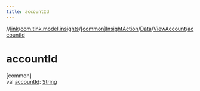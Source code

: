 ```yaml
---
title: accountId
---
```

//[link](../../../../../index.html)/[com.tink.model.insights](../../../index.html)/[[common]InsightAction](../../index.html)/[Data](../index.html)/[ViewAccount](index.html)/[accountId](account-id.html)



# accountId



[common]\
val [accountId](account-id.html): [String](https://kotlinlang.org/api/latest/jvm/stdlib/kotlin/-string/index.html)




